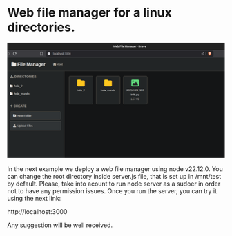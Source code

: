 # Web file manager for a linux directories.

![image alt](https://github.com/alexeacq/webfilemanager-node/blob/main/Screenshot%20from%202025-08-15%2000-37-44.png?raw=true)

In the next example we deploy a web file manager using node v22.12.0.
You can change the root directory inside server.js file, that is set up in /mnt/test by default.
Please, take into acount to run node server as a sudoer in order not to have any permission issues.
Once you run the server, you can try it using the next link:

  http://localhost:3000
  
Any suggestion will be well received.
